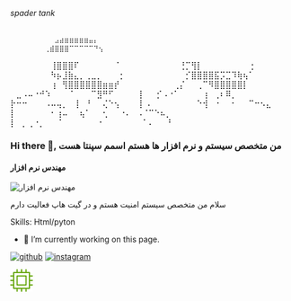 *spader tank*


                                                      ⠀⠀⠀⠀⠀⠀⠀⠀⠀⣠⣴⣶⣶⣶⣶⣶⣤⡄⠀⠀⠀⠀                                ⠀⠀⠀⠀⠀⠀⠀⢀⣾⣿⣿⣿⠉⠉⠉⠉⠉⠙⢢⠀⠀⠀
⠀⠀⠀⠀⠀⠀⠀⢸⣿⣿⣿⠏⠀⠀⠀⠀⠀⠀⠈⠀⠀⠀                                ⠀⠀⠀⠀⠀⠀⠀⢘⡉⢻⡇⠀⠀⠀⠀⠀⠀⠀⠀⢐⠀⠀                                ⠀⠀⠀⠀⠀⠀⠀⠳⡦⣸⣷⣄⡀⢀⣀⡀⠀⠀⠀⡂⠀⠀
⠀⠀⠀⠀⠀⠀⠀⠀⡊⣿⣿⣿⣿⣯⡩⣉⠹⢷⢦⠁⠀⠀                                ⠀⠀⠀⠀⠀⠀⠀⢰⠀⢻⣿⣿⣿⣿⣿⣿⣶⣶⡞⠀⠀⠀                                ⠀⠀⠀⠀⠀⠀⢀⡌⠀⠀⢀⠉⠻⣿⣿⣿⣿⣿⡇⠀⠀⠀
⠀⣀⠠⠤⠐⠚⠱⠀⠀⠀⠈⠀⠀⠀⠉⣻⠛⠋⠀⠀⠀⠀                                ⡇⠀⠀⡊⠠⠐⠁⠀⠀⠀⠀⢰⠀⢀⠆⠿⡀⠀⠀⠀⠀⠀                                ⡗⠒⠒⠀⠀⠀⠠⠤⢤⡀⠀⢸⠀⠘⠀⠀⢌⠑⢢⠀⠀⠀
⡇⠠⠀⠀⠀⠀⠀⠀⠀⠀⠑⢺⠀⠐⠀⠀⠂⠀⠀⠉⠒⠢⣄                               ⡇⠀⠀⠀⠀⠀⠀⠂⢰⠤⠀⠀⢦⠁⠀⠀⢂⠀⠀⠐⠄⠀⠠⠈⠉⠑⠦⡀                          ⡇⠀⡀⢀⠐⡀⠀⠀⠈⠀⠀⠀⠀⠀⠀⠐⠀⠀⠀⠀⠀⠀⠀⠁⠄⠀⠀⠘

### Hi there 👋,   من متخصص سیستم و نرم افزار ها هستم اسمم سپنتا  هست
#### مهندس نرم افزار
![مهندس نرم افزار](https://uploadkon.ir/uploads/80b824_25Screenshot-۲۰۲۵۰۹۲۵-۰۰۰۴۴۴-Google.jpg)

سلام من متخصص سیستم امنیت هستم و در گیت هاپ فعالیت دارم 

Skills: Html/pyton

- 🔭 I’m currently working on this page. 


[<img src='https://cdn.jsdelivr.net/npm/simple-icons@3.0.1/icons/github.svg' alt='github' height='40'>](https://github.com/jdjzuzj )  [<img src='https://cdn.jsdelivr.net/npm/simple-icons@3.0.1/icons/instagram.svg' alt='instagram' height='40'>](https://www.instagram.com/u.p665/)  

<a href='https://docs.github.com/en/developers'><img src='https://raw.githubusercontent.com/acervenky/animated-github-badges/master/assets/devbadge.gif' width='40' height='40'></a> 




